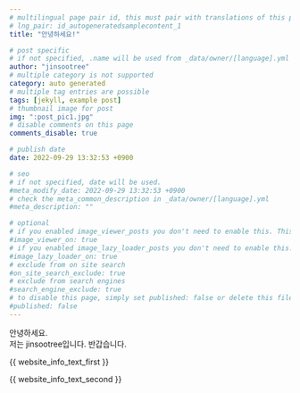 ```yaml
---
# multilingual page pair id, this must pair with translations of this page. (This name must be unique)
# lng_pair: id_autogeneratedsamplecontent_1
title: "안녕하세요!"

# post specific
# if not specified, .name will be used from _data/owner/[language].yml
author: "jinsootree"
# multiple category is not supported
category: auto generated
# multiple tag entries are possible
tags: [jekyll, example post]
# thumbnail image for post
img: ":post_pic1.jpg"
# disable comments on this page
comments_disable: true

# publish date
date: 2022-09-29 13:32:53 +0900

# seo
# if not specified, date will be used.
#meta_modify_date: 2022-09-29 13:32:53 +0900
# check the meta_common_description in _data/owner/[language].yml
#meta_description: ""

# optional
# if you enabled image_viewer_posts you don't need to enable this. This is only if image_viewer_posts = false
#image_viewer_on: true
# if you enabled image_lazy_loader_posts you don't need to enable this. This is only if image_lazy_loader_posts = false
#image_lazy_loader_on: true
# exclude from on site search
#on_site_search_exclude: true
# exclude from search engines
#search_engine_exclude: true
# to disable this page, simply set published: false or delete this file
#published: false
---
```

<!-- outline-start -->

안녕하세요.<br>
저는 jinsootree입니다.
반갑습니다.
<script src="https://gist.github.com/jinsootree/296a3ae9da2f93ee174979ef37c056c6.js"></script>

{{ website_info_text_first }}

<!-- outline-end -->

{{ website_info_text_second }}
